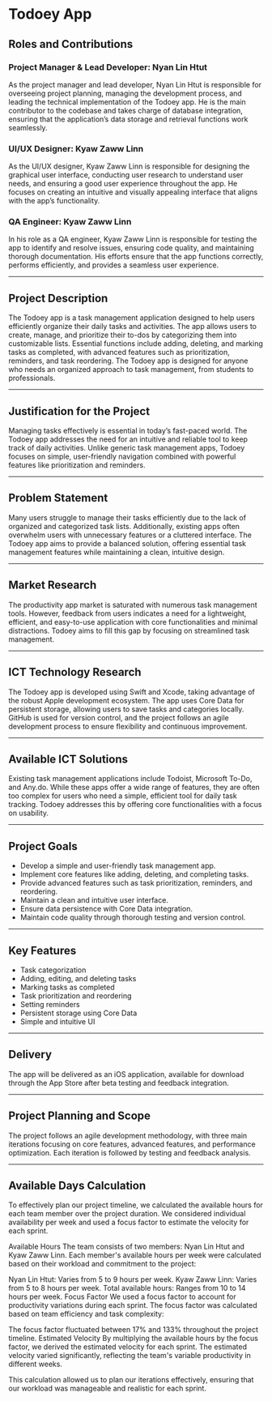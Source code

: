 # Todoey App  

## Roles and Contributions  

### Project Manager & Lead Developer: Nyan Lin Htut  
As the project manager and lead developer, Nyan Lin Htut is responsible for overseeing project planning, managing the development process, and leading the technical implementation of the Todoey app. He is the main contributor to the codebase and takes charge of database integration, ensuring that the application’s data storage and retrieval functions work seamlessly.  

### UI/UX Designer: Kyaw Zaww Linn  
As the UI/UX designer, Kyaw Zaww Linn is responsible for designing the graphical user interface, conducting user research to understand user needs, and ensuring a good user experience throughout the app. He focuses on creating an intuitive and visually appealing interface that aligns with the app’s functionality.  

### QA Engineer: Kyaw Zaww Linn  
In his role as a QA engineer, Kyaw Zaww Linn is responsible for testing the app to identify and resolve issues, ensuring code quality, and maintaining thorough documentation. His efforts ensure that the app functions correctly, performs efficiently, and provides a seamless user experience.  

---

## Project Description  
The Todoey app is a task management application designed to help users efficiently organize their daily tasks and activities. The app allows users to create, manage, and prioritize their to-dos by categorizing them into customizable lists. Essential functions include adding, deleting, and marking tasks as completed, with advanced features such as prioritization, reminders, and task reordering. The Todoey app is designed for anyone who needs an organized approach to task management, from students to professionals.  

---

## Justification for the Project  
Managing tasks effectively is essential in today’s fast-paced world. The Todoey app addresses the need for an intuitive and reliable tool to keep track of daily activities. Unlike generic task management apps, Todoey focuses on simple, user-friendly navigation combined with powerful features like prioritization and reminders.  

---

## Problem Statement  
Many users struggle to manage their tasks efficiently due to the lack of organized and categorized task lists. Additionally, existing apps often overwhelm users with unnecessary features or a cluttered interface. The Todoey app aims to provide a balanced solution, offering essential task management features while maintaining a clean, intuitive design.  

---

## Market Research  
The productivity app market is saturated with numerous task management tools. However, feedback from users indicates a need for a lightweight, efficient, and easy-to-use application with core functionalities and minimal distractions. Todoey aims to fill this gap by focusing on streamlined task management.  

---

## ICT Technology Research  
The Todoey app is developed using Swift and Xcode, taking advantage of the robust Apple development ecosystem. The app uses Core Data for persistent storage, allowing users to save tasks and categories locally. GitHub is used for version control, and the project follows an agile development process to ensure flexibility and continuous improvement.  

---

## Available ICT Solutions  
Existing task management applications include Todoist, Microsoft To-Do, and Any.do. While these apps offer a wide range of features, they are often too complex for users who need a simple, efficient tool for daily task tracking. Todoey addresses this by offering core functionalities with a focus on usability.  

---

## Project Goals  
- Develop a simple and user-friendly task management app.  
- Implement core features like adding, deleting, and completing tasks.  
- Provide advanced features such as task prioritization, reminders, and reordering.  
- Maintain a clean and intuitive user interface.  
- Ensure data persistence with Core Data integration.  
- Maintain code quality through thorough testing and version control.  

---

## Key Features  
- Task categorization  
- Adding, editing, and deleting tasks  
- Marking tasks as completed  
- Task prioritization and reordering  
- Setting reminders  
- Persistent storage using Core Data  
- Simple and intuitive UI  

---

## Delivery  
The app will be delivered as an iOS application, available for download through the App Store after beta testing and feedback integration.  

---

## Project Planning and Scope  
The project follows an agile development methodology, with three main iterations focusing on core features, advanced features, and performance optimization. Each iteration is followed by testing and feedback analysis.  

---

## Available Days Calculation  

To effectively plan our project timeline, we calculated the available hours for each team member over the project duration. We considered individual availability per week and used a focus factor to estimate the velocity for each sprint.

Available Hours
The team consists of two members: Nyan Lin Htut and Kyaw Zaww Linn. Each member's available hours per week were calculated based on their workload and commitment to the project:

Nyan Lin Htut: Varies from 5 to 9 hours per week.
Kyaw Zaww Linn: Varies from 5 to 8 hours per week.
Total available hours: Ranges from 10 to 14 hours per week.
Focus Factor
We used a focus factor to account for productivity variations during each sprint. The focus factor was calculated based on team efficiency and task complexity:

The focus factor fluctuated between 17% and 133% throughout the project timeline.
Estimated Velocity
By multiplying the available hours by the focus factor, we derived the estimated velocity for each sprint. The estimated velocity varied significantly, reflecting the team's variable productivity in different weeks.

This calculation allowed us to plan our iterations effectively, ensuring that our workload was manageable and realistic for each sprint.
